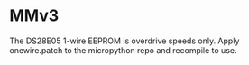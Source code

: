 # MMv3

The DS28E05 1-wire EEPROM is overdrive speeds only. Apply onewire.patch to the micropython repo and recompile to use.